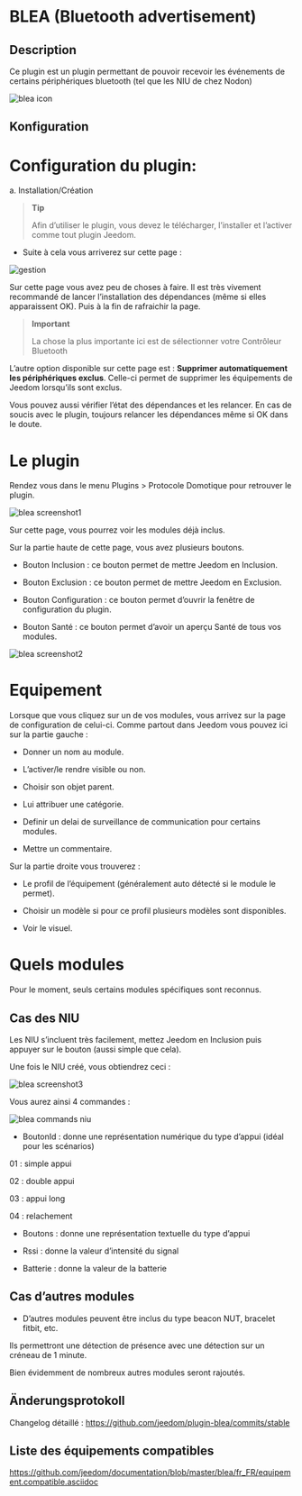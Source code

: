 BLEA (Bluetooth advertisement) 
==============================

Description 
-----------

Ce plugin est un plugin permettant de pouvoir recevoir les événements de
certains périphériques bluetooth (tel que les NIU de chez Nodon)

![blea icon](../images/blea_icon.png)

Konfiguration
-------------

Configuration du plugin: 
========================

a.  Installation/Création

> **Tip**
>
> Afin d’utiliser le plugin, vous devez le télécharger, l’installer et
> l’activer comme tout plugin Jeedom.

-   Suite à cela vous arriverez sur cette page :

![gestion](../images/gestion.jpg)

Sur cette page vous avez peu de choses à faire. Il est très vivement
recommandé de lancer l’installation des dépendances (même si elles
apparaissent OK). Puis à la fin de rafraichir la page.

> **Important**
>
> La chose la plus importante ici est de sélectionner votre Contrôleur
> Bluetooth

L’autre option disponible sur cette page est : **Supprimer
automatiquement les périphériques exclus**. Celle-ci permet de supprimer
les équipements de Jeedom lorsqu’ils sont exclus.

Vous pouvez aussi vérifier l’état des dépendances et les relancer. En
cas de soucis avec le plugin, toujours relancer les dépendances même si
OK dans le doute.

Le plugin 
=========

Rendez vous dans le menu Plugins &gt; Protocole Domotique pour retrouver
le plugin.

![blea screenshot1](../images/blea_screenshot1.jpg)

Sur cette page, vous pourrez voir les modules déjà inclus.

Sur la partie haute de cette page, vous avez plusieurs boutons.

-   Bouton Inclusion : ce bouton permet de mettre Jeedom en Inclusion.

-   Bouton Exclusion : ce bouton permet de mettre Jeedom en Exclusion.

-   Bouton Configuration : ce bouton permet d’ouvrir la fenêtre de
    configuration du plugin.

-   Bouton Santé : ce bouton permet d’avoir un aperçu Santé de tous
    vos modules.

![blea screenshot2](../images/blea_screenshot2.jpg)

Equipement 
==========

Lorsque que vous cliquez sur un de vos modules, vous arrivez sur la page
de configuration de celui-ci. Comme partout dans Jeedom vous pouvez ici
sur la partie gauche :

-   Donner un nom au module.

-   L’activer/le rendre visible ou non.

-   Choisir son objet parent.

-   Lui attribuer une catégorie.

-   Definir un delai de surveillance de communication pour
    certains modules.

-   Mettre un commentaire.

Sur la partie droite vous trouverez :

-   Le profil de l’équipement (généralement auto détecté si le module
    le permet).

-   Choisir un modèle si pour ce profil plusieurs modèles
    sont disponibles.

-   Voir le visuel.

Quels modules 
=============

Pour le moment, seuls certains modules spécifiques sont reconnus.

Cas des NIU 
-----------

Les NIU s’incluent très facilement, mettez Jeedom en Inclusion puis
appuyer sur le bouton (aussi simple que cela).

Une fois le NIU créé, vous obtiendrez ceci :

![blea screenshot3](../images/blea_screenshot3.jpg)

Vous aurez ainsi 4 commandes :

![blea commands niu](../images/blea_commands_niu.jpg)

-   BoutonId : donne une représentation numérique du type d’appui (idéal
    pour les scénarios)

01 : simple appui

02 : double appui

03 : appui long

04 : relachement

-   Boutons : donne une représentation textuelle du type d’appui

-   Rssi : donne la valeur d’intensité du signal

-   Batterie : donne la valeur de la batterie

Cas d’autres modules 
--------------------

-   D’autres modules peuvent être inclus du type beacon NUT, bracelet
    fitbit, etc.

Ils permettront une détection de présence avec une détection sur un
créneau de 1 minute.

Bien évidemment de nombreux autres modules seront rajoutés.

Änderungsprotokoll
---------

Changelog détaillé :
<https://github.com/jeedom/plugin-blea/commits/stable>

Liste des équipements compatibles 
---------------------------------

<https://github.com/jeedom/documentation/blob/master/blea/fr_FR/equipement.compatible.asciidoc>
